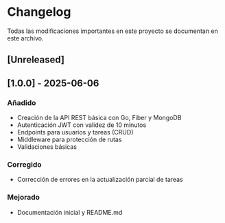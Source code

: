 # Changelog

Todas las modificaciones importantes en este proyecto se documentan en este archivo.

## [Unreleased]

## [1.0.0] - 2025-06-06

### Añadido
- Creación de la API REST básica con Go, Fiber y MongoDB
- Autenticación JWT con validez de 10 minutos
- Endpoints para usuarios y tareas (CRUD)
- Middleware para protección de rutas
- Validaciones básicas

### Corregido
- Corrección de errores en la actualización parcial de tareas

### Mejorado
- Documentación inicial y README.md


